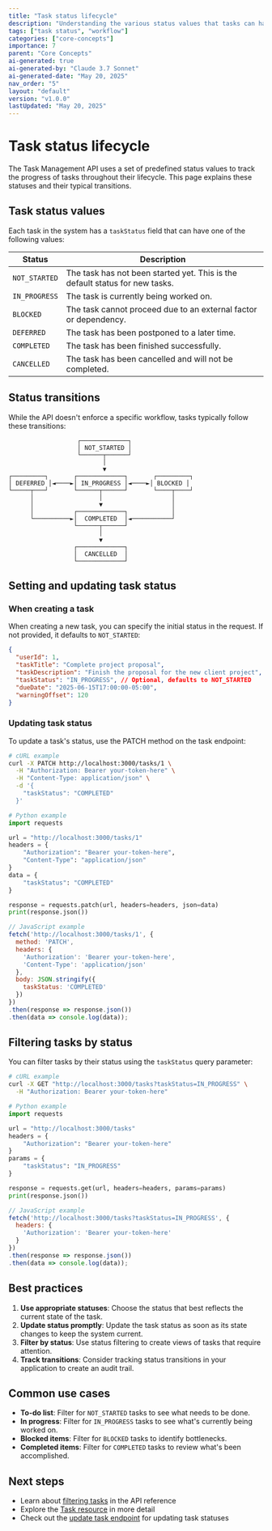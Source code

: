 ```yaml
---
title: "Task status lifecycle"
description: "Understanding the various status values that tasks can have and their transitions."
tags: ["task status", "workflow"]
categories: ["core-concepts"]
importance: 7
parent: "Core Concepts"
ai-generated: true
ai-generated-by: "Claude 3.7 Sonnet"
ai-generated-date: "May 20, 2025"
nav_order: "5"
layout: "default"
version: "v1.0.0"
lastUpdated: "May 20, 2025"
---
```


# Task status lifecycle

The Task Management API uses a set of predefined status values to track the progress of tasks throughout their lifecycle. This page explains these statuses and their typical transitions.

## Task status values

Each task in the system has a `taskStatus` field that can have one of the following values:

| Status | Description |
|--------|-------------|
| `NOT_STARTED` | The task has not been started yet. This is the default status for new tasks. |
| `IN_PROGRESS` | The task is currently being worked on. |
| `BLOCKED` | The task cannot proceed due to an external factor or dependency. |
| `DEFERRED` | The task has been postponed to a later time. |
| `COMPLETED` | The task has been finished successfully. |
| `CANCELLED` | The task has been cancelled and will not be completed. |

## Status transitions

While the API doesn't enforce a specific workflow, tasks typically follow these transitions:

```
                   ┌─────────────┐
                   │ NOT_STARTED │
                   └──────┬──────┘
                          │
                          ▼
┌─────────┐       ┌─────────────┐       ┌─────────┐
│ DEFERRED │◄────►│ IN_PROGRESS │◄────►│ BLOCKED │
└─────┬───┘       └──────┬──────┘       └────┬────┘
      │                  │                   │
      │                  ▼                   │
      │           ┌─────────────┐            │
      └──────────►│  COMPLETED  │◄───────────┘
                  └──────┬──────┘
                         │
                         ▼
                  ┌─────────────┐
                  │  CANCELLED  │
                  └─────────────┘
```

## Setting and updating task status

### When creating a task

When creating a new task, you can specify the initial status in the request. If not provided, it defaults to `NOT_STARTED`:

```json
{
  "userId": 1,
  "taskTitle": "Complete project proposal",
  "taskDescription": "Finish the proposal for the new client project",
  "taskStatus": "IN_PROGRESS", // Optional, defaults to NOT_STARTED
  "dueDate": "2025-06-15T17:00:00-05:00",
  "warningOffset": 120
}
```

### Updating task status

To update a task's status, use the PATCH method on the task endpoint:

```bash
# cURL example
curl -X PATCH http://localhost:3000/tasks/1 \
  -H "Authorization: Bearer your-token-here" \
  -H "Content-Type: application/json" \
  -d '{
    "taskStatus": "COMPLETED"
  }'
```

```python
# Python example
import requests

url = "http://localhost:3000/tasks/1"
headers = {
    "Authorization": "Bearer your-token-here",
    "Content-Type": "application/json"
}
data = {
    "taskStatus": "COMPLETED"
}

response = requests.patch(url, headers=headers, json=data)
print(response.json())
```

```javascript
// JavaScript example
fetch('http://localhost:3000/tasks/1', {
  method: 'PATCH',
  headers: {
    'Authorization': 'Bearer your-token-here',
    'Content-Type': 'application/json'
  },
  body: JSON.stringify({
    taskStatus: 'COMPLETED'
  })
})
.then(response => response.json())
.then(data => console.log(data));
```

## Filtering tasks by status

You can filter tasks by their status using the `taskStatus` query parameter:

```bash
# cURL example
curl -X GET "http://localhost:3000/tasks?taskStatus=IN_PROGRESS" \
  -H "Authorization: Bearer your-token-here"
```

```python
# Python example
import requests

url = "http://localhost:3000/tasks"
headers = {
    "Authorization": "Bearer your-token-here"
}
params = {
    "taskStatus": "IN_PROGRESS"
}

response = requests.get(url, headers=headers, params=params)
print(response.json())
```

```javascript
// JavaScript example
fetch('http://localhost:3000/tasks?taskStatus=IN_PROGRESS', {
  headers: {
    'Authorization': 'Bearer your-token-here'
  }
})
.then(response => response.json())
.then(data => console.log(data));
```

## Best practices

1. **Use appropriate statuses**: Choose the status that best reflects the current state of the task.
2. **Update status promptly**: Update the task status as soon as its state changes to keep the system current.
3. **Filter by status**: Use status filtering to create views of tasks that require attention.
4. **Track transitions**: Consider tracking status transitions in your application to create an audit trail.

## Common use cases

- **To-do list**: Filter for `NOT_STARTED` tasks to see what needs to be done.
- **In progress**: Filter for `IN_PROGRESS` tasks to see what's currently being worked on.
- **Blocked items**: Filter for `BLOCKED` tasks to identify bottlenecks.
- **Completed items**: Filter for `COMPLETED` tasks to review what's been accomplished.

## Next steps

- Learn about [filtering tasks](../api-reference/get-all-tasks.md#filtering) in the API reference
- Explore the [Task resource](../resources/task-resource.md) in more detail
- Check out the [update task endpoint](../api-reference/update-task.md) for updating task statuses


